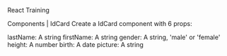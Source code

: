 React Training

Components | IdCard
Create a IdCard component with 6 props:

lastName: A string
firstName: A string
gender: A string, 'male' or 'female'
height: A number
birth: A date
picture: A string